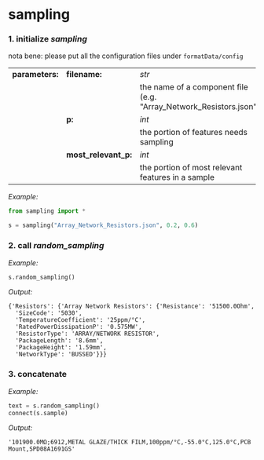 # sampling
### 1. initialize *sampling*  

nota bene: please put all the configuration files under `formatData/config`  

|  |  |  |
|----|----|----|
|**parameters:**|**filename:**|*str*|
| | |the name of a component file (e.g. "Array_Network_Resistors.json")|
| |**p:**|*int*|
| | |the portion of features needs sampling|
| |**most_relevant_p:**|*int*|
| | |the portion of most relevant features in a sample|

*Example:*
```python
from sampling import *

s = sampling("Array_Network_Resistors.json", 0.2, 0.6)
```

### 2. call *random_sampling*  

*Example:*
```python
s.random_sampling()
```

*Output:*
```
{'Resistors': {'Array Network Resistors': {'Resistance': '51500.0Ohm',
  'SizeCode': '5030',
  'TemperatureCoefficient': '25ppm/°C',
  'RatedPowerDissipationP': '0.575MW',
  'ResistorType': 'ARRAY/NETWORK RESISTOR',
  'PackageLength': '8.6mm',
  'PackageHeight': '1.59mm',
  'NetworkType': 'BUSSED'}}}
```

### 3. concatenate  

*Example:*
```python
text = s.random_sampling()
connect(s.sample)
```

*Output:*
```
'101900.0MΩ;6912,METAL GLAZE/THICK FILM,100ppm/°C,-55.0°C,125.0°C,PCB Mount,SPD08A1691GS'
```
